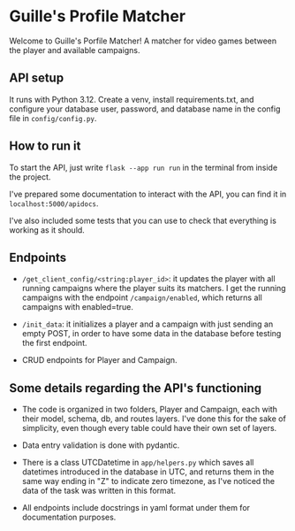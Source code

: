 # Guille's Profile Matcher

Welcome to Guille's Porfile Matcher! A matcher for video games between the player and available campaigns. 

## API setup
It runs with Python 3.12. Create a venv, install requirements.txt, and configure your database user, password, and database name in the config file in `config/config.py`.

## How to run it
To start the API, just write `flask --app run run` in the terminal from inside the project. 

I've prepared some documentation to interact with the API, you can find it in `localhost:5000/apidocs`.

I've also included some tests that you can use to check that everything is working as it should.

## Endpoints

- `/get_client_config/<string:player_id>`: it updates the player with all running campaigns where the player suits its matchers. I get the running campaigns with the endpoint `/campaign/enabled`, which returns all campaigns with enabled=true.
  
- `/init_data`: it initializes a player and a campaign with just sending an empty POST, in order to have some data in the database before testing the first endpoint.

- CRUD endpoints for Player and Campaign.

## Some details regarding the API's functioning

- The code is organized in two folders, Player and Campaign, each with their model, schema, db, and routes layers. I've done this for the sake of simplicity, even though every table could have their own set of layers.

- Data entry validation is done with pydantic.

- There is a class UTCDatetime in `app/helpers.py` which saves all datetimes introduced in the database in UTC, and returns them in the same way ending in "Z" to indicate zero timezone, as I've noticed the data of the task was written in this format.

- All endpoints include docstrings in yaml format under them for documentation purposes.
  

